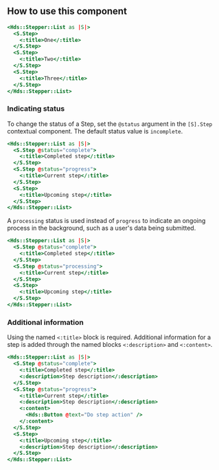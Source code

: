 ## How to use this component

```handlebars
<Hds::Stepper::List as |S|>
  <S.Step>
    <:title>One</:title>
  </S.Step>
  <S.Step>
    <:title>Two</:title>
  </S.Step>
  <S.Step>
    <:title>Three</:title>
  </S.Step>
</Hds::Stepper::List>
```

### Indicating status

To change the status of a Step, set the `@status` argument in the `[S].Step` contextual component. The default status value is `incomplete`.

```handlebars
<Hds::Stepper::List as |S|>
  <S.Step @status="complete">
    <:title>Completed step</:title>
  </S.Step>
  <S.Step @status="progress">
    <:title>Current step</:title>
  </S.Step>
  <S.Step>
    <:title>Upcoming step</:title>
  </S.Step>
</Hds::Stepper::List>
```

A `processing` status is used instead of `progress` to indicate an ongoing process in the background, such as a user's data being submitted.

```handlebars
<Hds::Stepper::List as |S|>
  <S.Step @status="complete">
    <:title>Completed step</:title>
  </S.Step>
  <S.Step @status="processing">
    <:title>Current step</:title>
  </S.Step>
  <S.Step>
    <:title>Upcoming step</:title>
  </S.Step>
</Hds::Stepper::List>
```


### Additional information

Using the named `<:title>` block is required. Additional information for a step is added through the named blocks `<:description>` and `<:content>`.


```handlebars
<Hds::Stepper::List as |S|>
  <S.Step @status="complete">
    <:title>Completed step</:title>
    <:description>Step description</:description>
  </S.Step>
  <S.Step @status="progress">
    <:title>Current step</:title>
    <:description>Step description</:description>
    <:content>
      <Hds::Button @text="Do step action" />
    </:content>
  </S.Step>
  <S.Step>
    <:title>Upcoming step</:title>
    <:description>Step description</:description>
  </S.Step>
</Hds::Stepper::List>
```
